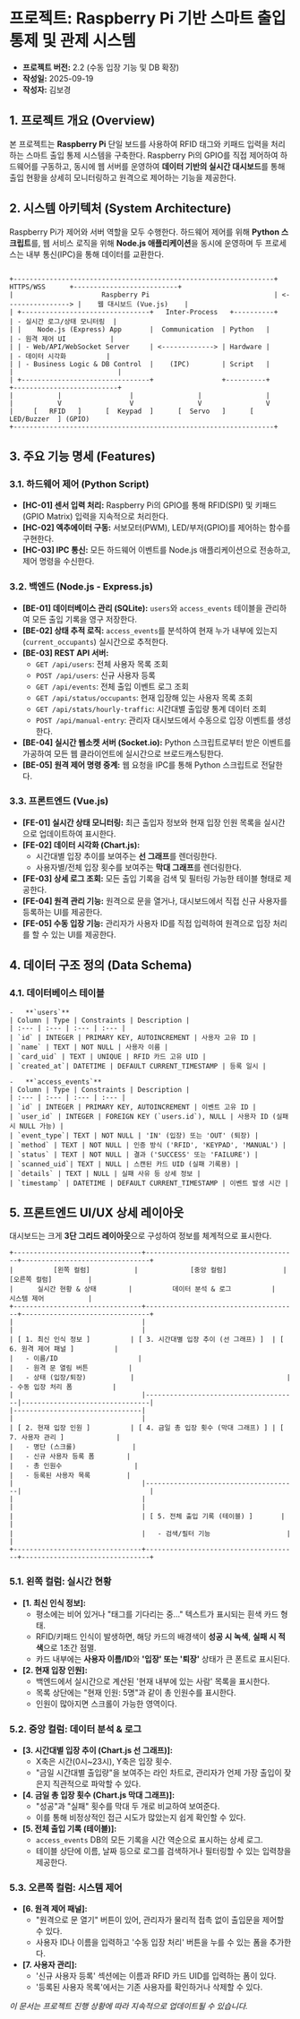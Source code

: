 # 프로젝트: Raspberry Pi 기반 스마트 출입 통제 및 관제 시스템

-   **프로젝트 버전:** 2.2 (수동 입장 기능 및 DB 확장)
-   **작성일:** 2025-09-19
-   **작성자:** 김보경

## 1. 프로젝트 개요 (Overview)

본 프로젝트는 **Raspberry Pi** 단일 보드를 사용하여 RFID 태그와 키패드 입력을 처리하는 스마트 출입 통제 시스템을 구축한다. Raspberry Pi의 GPIO를 직접 제어하여 하드웨어를 구동하고, 동시에 웹 서버를 운영하여 **데이터 기반의 실시간 대시보드**를 통해 출입 현황을 상세히 모니터링하고 원격으로 제어하는 기능을 제공한다.

## 2. 시스템 아키텍처 (System Architecture)

Raspberry Pi가 제어와 서버 역할을 모두 수행한다. 하드웨어 제어를 위해 **Python 스크립트**를, 웹 서비스 로직을 위해 **Node.js 애플리케이션**을 동시에 운영하며 두 프로세스는 내부 통신(IPC)을 통해 데이터를 교환한다.
```

+-----------------------------------------------------------------+      HTTPS/WSS      +--------------------------+
|                      Raspberry Pi                               | <----------------> |    웹 대시보드 (Vue.js)    |
| +--------------------------------+   Inter-Process   +----------+                      | - 실시간 로그/상태 모니터링  |
| |    Node.js (Express) App       |  Communication  | Python   |                      | - 원격 제어 UI           |
| | - Web/API/WebSocket Server     | <-------------> | Hardware |                      | - 데이터 시각화          |
| | - Business Logic & DB Control  |    (IPC)        | Script   |                      |                          |
| +--------------------------------+                 +----------+                      +--------------------------+
|           |                 |                |                |
|           V                 V                V                V
|     [   RFID   ]      [  Keypad  ]      [  Servo   ]      [  LED/Buzzer  ] (GPIO)
+-----------------------------------------------------------------+
```

## 3. 주요 기능 명세 (Features)

### 3.1. 하드웨어 제어 (Python Script)
-   **[HC-01] 센서 입력 처리:** Raspberry Pi의 GPIO를 통해 RFID(SPI) 및 키패드(GPIO Matrix) 입력을 지속적으로 처리한다.
-   **[HC-02] 엑추에이터 구동:** 서보모터(PWM), LED/부저(GPIO)를 제어하는 함수를 구현한다.
-   **[HC-03] IPC 통신:** 모든 하드웨어 이벤트를 Node.js 애플리케이션으로 전송하고, 제어 명령을 수신한다.

### 3.2. 백엔드 (Node.js - Express.js)
-   **[BE-01] 데이터베이스 관리 (SQLite):** `users`와 `access_events` 테이블을 관리하여 모든 출입 기록을 영구 저장한다.
-   **[BE-02] 상태 추적 로직:** `access_events`를 분석하여 현재 누가 내부에 있는지(`current_occupants`) 실시간으로 추적한다.
-   **[BE-03] REST API 서버:**
    -   `GET /api/users`: 전체 사용자 목록 조회
    -   `POST /api/users`: 신규 사용자 등록
    -   `GET /api/events`: 전체 출입 이벤트 로그 조회
    -   `GET /api/status/occupants`: 현재 입장해 있는 사용자 목록 조회
    -   `GET /api/stats/hourly-traffic`: 시간대별 출입량 통계 데이터 조회
    -   `POST /api/manual-entry`: 관리자 대시보드에서 수동으로 입장 이벤트를 생성한다.
-   **[BE-04] 실시간 웹소켓 서버 (Socket.io):** Python 스크립트로부터 받은 이벤트를 가공하여 모든 웹 클라이언트에 실시간으로 브로드캐스팅한다.
-   **[BE-05] 원격 제어 명령 중계:** 웹 요청을 IPC를 통해 Python 스크립트로 전달한다.

### 3.3. 프론트엔드 (Vue.js)
-   **[FE-01] 실시간 상태 모니터링:** 최근 출입자 정보와 현재 입장 인원 목록을 실시간으로 업데이트하여 표시한다.
-   **[FE-02] 데이터 시각화 (Chart.js):**
    -   시간대별 입장 추이를 보여주는 **선 그래프**를 렌더링한다.
    -   사용자별/전체 입장 횟수를 보여주는 **막대 그래프**를 렌더링한다.
-   **[FE-03] 상세 로그 조회:** 모든 출입 기록을 검색 및 필터링 가능한 테이블 형태로 제공한다.
-   **[FE-04] 원격 관리 기능:** 원격으로 문을 열거나, 대시보드에서 직접 신규 사용자를 등록하는 UI를 제공한다.
-   **[FE-05] 수동 입장 기능:** 관리자가 사용자 ID를 직접 입력하여 원격으로 입장 처리를 할 수 있는 UI를 제공한다.

## 4. 데이터 구조 정의 (Data Schema)

### 4.1. 데이터베이스 테이블
```
-   **`users`**
| Column | Type | Constraints | Description |
| :--- | :--- | :--- | :--- |
| `id` | INTEGER | PRIMARY KEY, AUTOINCREMENT | 사용자 고유 ID |
| `name` | TEXT | NOT NULL | 사용자 이름 |
| `card_uid` | TEXT | UNIQUE | RFID 카드 고유 UID |
| `created_at`| DATETIME | DEFAULT CURRENT_TIMESTAMP | 등록 일시 |

-   **`access_events`**
| Column | Type | Constraints | Description |
| :--- | :--- | :--- | :--- |
| `id` | INTEGER | PRIMARY KEY, AUTOINCREMENT | 이벤트 고유 ID |
| `user_id` | INTEGER | FOREIGN KEY (`users.id`), NULL | 사용자 ID (실패 시 NULL 가능) |
| `event_type`| TEXT | NOT NULL | 'IN' (입장) 또는 'OUT' (퇴장) |
| `method` | TEXT | NOT NULL | 인증 방식 ('RFID', 'KEYPAD', 'MANUAL') |
| `status` | TEXT | NOT NULL | 결과 ('SUCCESS' 또는 'FAILURE') |
| `scanned_uid`| TEXT | NULL | 스캔된 카드 UID (실패 기록용) |
| `details` | TEXT | NULL | 실패 사유 등 상세 정보 |
| `timestamp` | DATETIME | DEFAULT CURRENT_TIMESTAMP | 이벤트 발생 시간 |
```

## 5. 프론트엔드 UI/UX 상세 레이아웃

대시보드는 크게 **3단 그리드 레이아웃**으로 구성하여 정보를 체계적으로 표시한다.
```
+--------------------------------+--------------------------------------+--------------------------------+
|          [왼쪽 컬럼]           |             [중앙 컬럼]              |          [오른쪽 컬럼]         |
|      실시간 현황 & 상태        |          데이터 분석 & 로그          |          시스템 제어           |
+--------------------------------+--------------------------------------+--------------------------------+
|                                |                                      |                                |
| [ 1. 최신 인식 정보 ]          | [ 3. 시간대별 입장 추이 (선 그래프) ]  | [ 6. 원격 제어 패널 ]          |
|   - 이름/ID                    |                                      |   - 원격 문 열림 버튼          |
|   - 상태 (입장/퇴장)           |                                      |   - 수동 입장 처리 폼          |
|                                |--------------------------------------|--------------------------------|
|--------------------------------|                                      |                                |
| [ 2. 현재 입장 인원 ]          | [ 4. 금일 총 입장 횟수 (막대 그래프) ] | [ 7. 사용자 관리 ]             |
|   - 명단 (스크롤)              |                                      |   - 신규 사용자 등록 폼        |
|   - 총 인원수                  |                                      |   - 등록된 사용자 목록         |
|                                |--------------------------------------|                                |
|                                |                                      |                                |
|                                | [ 5. 전체 출입 기록 (테이블) ]       |                                |
|                                |   - 검색/필터 기능                   |                                |
+--------------------------------+--------------------------------------+--------------------------------+
```

### 5.1. 왼쪽 컬럼: 실시간 현황
-   **[1. 최신 인식 정보]:**
    -   평소에는 비어 있거나 "태그를 기다리는 중..." 텍스트가 표시되는 흰색 카드 형태.
    -   RFID/키패드 인식이 발생하면, 해당 카드의 배경색이 **성공 시 녹색**, **실패 시 적색**으로 1초간 점멸.
    -   카드 내부에는 **사용자 이름/ID**와 **'입장' 또는 '퇴장'** 상태가 큰 폰트로 표시된다.
-   **[2. 현재 입장 인원]:**
    -   백엔드에서 실시간으로 계산된 '현재 내부에 있는 사람' 목록을 표시한다.
    -   목록 상단에는 "현재 인원: 5명"과 같이 총 인원수를 표시한다.
    -   인원이 많아지면 스크롤이 가능한 영역이다.

### 5.2. 중앙 컬럼: 데이터 분석 & 로그
-   **[3. 시간대별 입장 추이 (Chart.js 선 그래프)]:**
    -   X축은 시간(0시~23시), Y축은 입장 횟수.
    -   "금일 시간대별 출입량"을 보여주는 라인 차트로, 관리자가 언제 가장 출입이 잦은지 직관적으로 파악할 수 있다.
-   **[4. 금일 총 입장 횟수 (Chart.js 막대 그래프)]:**
    -   "성공"과 "실패" 횟수를 막대 두 개로 비교하여 보여준다.
    -   이를 통해 비정상적인 접근 시도가 많았는지 쉽게 확인할 수 있다.
-   **[5. 전체 출입 기록 (테이블)]:**
    -   `access_events` DB의 모든 기록을 시간 역순으로 표시하는 상세 로그.
    -   테이블 상단에 이름, 날짜 등으로 로그를 검색하거나 필터링할 수 있는 입력창을 제공한다.

### 5.3. 오른쪽 컬럼: 시스템 제어
-   **[6. 원격 제어 패널]:**
    -   "원격으로 문 열기" 버튼이 있어, 관리자가 물리적 접촉 없이 출입문을 제어할 수 있다.
    -   사용자 ID나 이름을 입력하고 '수동 입장 처리' 버튼을 누를 수 있는 폼을 추가한다.
-   **[7. 사용자 관리]:**
    -   '신규 사용자 등록' 섹션에는 이름과 RFID 카드 UID를 입력하는 폼이 있다.
    -   '등록된 사용자 목록'에서는 기존 사용자를 확인하거나 삭제할 수 있다.

*이 문서는 프로젝트 진행 상황에 따라 지속적으로 업데이트될 수 있습니다.*
